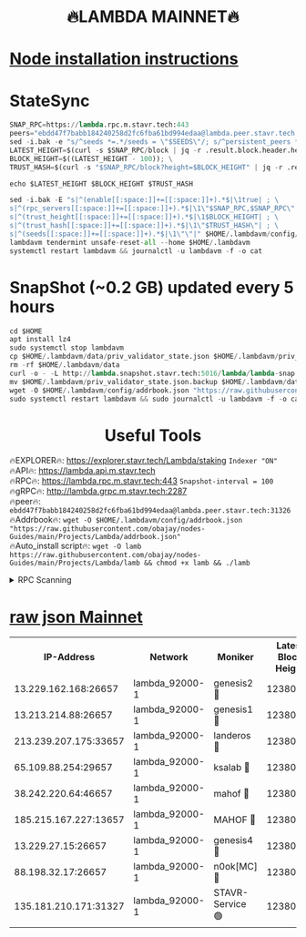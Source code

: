 <h1 align="center"> 🔥LAMBDA MAINNET🔥</h1>


[Node installation instructions](https://github.com/obajay/nodes-Guides/tree/main/Projects/Lambda)
=


# StateSync
```python
SNAP_RPC=https://lambda.rpc.m.stavr.tech:443
peers="ebdd47f7babb184240258d2fc6fba61bd994edaa@lambda.peer.stavr.tech:31326" 
sed -i.bak -e "s/^seeds *=.*/seeds = \"$SEEDS\"/; s/^persistent_peers *=.*/persistent_peers = \"$PEERS\"/" $HOME/.lambdavm/config/config.toml
LATEST_HEIGHT=$(curl -s $SNAP_RPC/block | jq -r .result.block.header.height); \
BLOCK_HEIGHT=$((LATEST_HEIGHT - 100)); \
TRUST_HASH=$(curl -s "$SNAP_RPC/block?height=$BLOCK_HEIGHT" | jq -r .result.block_id.hash)

echo $LATEST_HEIGHT $BLOCK_HEIGHT $TRUST_HASH

sed -i.bak -E "s|^(enable[[:space:]]+=[[:space:]]+).*$|\1true| ; \
s|^(rpc_servers[[:space:]]+=[[:space:]]+).*$|\1\"$SNAP_RPC,$SNAP_RPC\"| ; \
s|^(trust_height[[:space:]]+=[[:space:]]+).*$|\1$BLOCK_HEIGHT| ; \
s|^(trust_hash[[:space:]]+=[[:space:]]+).*$|\1\"$TRUST_HASH\"| ; \
s|^(seeds[[:space:]]+=[[:space:]]+).*$|\1\"\"|" $HOME/.lambdavm/config/config.toml
lambdavm tendermint unsafe-reset-all --home $HOME/.lambdavm
systemctl restart lambdavm && journalctl -u lambdavm -f -o cat

```
# SnapShot (~0.2 GB) updated every 5 hours
```python
cd $HOME
apt install lz4
sudo systemctl stop lambdavm
cp $HOME/.lambdavm/data/priv_validator_state.json $HOME/.lambdavm/priv_validator_state.json.backup
rm -rf $HOME/.lambdavm/data
curl -o - -L http://lambda.snapshot.stavr.tech:5016/lambda/lambda-snap.tar.lz4 | lz4 -c -d - | tar -x -C $HOME/.lambdavm --strip-components 2
mv $HOME/.lambdavm/priv_validator_state.json.backup $HOME/.lambdavm/data/priv_validator_state.json
wget -O $HOME/.lambdavm/config/addrbook.json "https://raw.githubusercontent.com/obajay/nodes-Guides/main/Projects/Lambda/addrbook.json"
sudo systemctl restart lambdavm && sudo journalctl -u lambdavm -f -o cat
```
 <h1 align="center"> Useful Tools</h1>

🔥EXPLORER🔥:      https://explorer.stavr.tech/Lambda/staking	        `Indexer "ON"` \
🔥API🔥: 			 		 https://lambda.api.m.stavr.tech \
🔥RPC🔥:           https://lambda.rpc.m.stavr.tech:443	              `Snapshot-interval = 100` \
🔥gRPC🔥:          http://lambda.grpc.m.stavr.tech:2287 \
🔥peer🔥:					 `ebdd47f7babb184240258d2fc6fba61bd994edaa@lambda.peer.stavr.tech:31326` \
🔥Addrbook🔥:    ```wget -O $HOME/.lambdavm/config/addrbook.json "https://raw.githubusercontent.com/obajay/nodes-Guides/main/Projects/Lambda/addrbook.json"``` \
🔥Auto_install script🔥: ```wget -O lamb https://raw.githubusercontent.com/obajay/nodes-Guides/main/Projects/Lambda/lamb && chmod +x lamb && ./lamb```


<details>
<summary>RPC Scanning</summary>

<h2 align="center"> We scan nodes in real time every 4 hours. And we provide the final result of RPC endpoints.
We cannot influence the operation of these nodes in any way. </h2>


```python
If Voting Power is higher than 0 --> then the Node is a validator of the network and may be subject to attack and be a potential threat to the chain.
```
```python
We marked such validators with a red symbol
```

</details>

[raw json Mainnet](https://rpc-check.lambm.stavr.tech/lambm/rpc-lambm-result.json)
=


<table><tr><th>IP-Address</th><th>Network</th><th>Moniker</th><th>Latest Block Height</th><th>Earliest Block Height</th><th>Catching Up</th><th>Tx Index</th><th>Voting Power</th><th>Scan Time</th></tr><tr><td>13.229.162.168:26657</td><td>lambda_92000-1</td><td>genesis2 🔴</td><td>12380165</td><td>1</td><td>False</td><td>on</td><td>15894466</td><td>2024-03-27T19:25:31.533156433UTC</td></tr><tr><td>13.213.214.88:26657</td><td>lambda_92000-1</td><td>genesis1 🔴</td><td>12380165</td><td>1</td><td>False</td><td>on</td><td>730456</td><td>2024-03-27T19:25:36.299259358UTC</td></tr><tr><td>213.239.207.175:33657</td><td>lambda_92000-1</td><td>landeros 🔴</td><td>12380162</td><td>8136001</td><td>False</td><td>off</td><td>6715076</td><td>2024-03-27T19:25:24.153930045UTC</td></tr><tr><td>65.109.88.254:29657</td><td>lambda_92000-1</td><td>ksalab 🔴</td><td>12380167</td><td>8715001</td><td>False</td><td>on</td><td>518665</td><td>2024-03-27T19:25:40.994789221UTC</td></tr><tr><td>38.242.220.64:46657</td><td>lambda_92000-1</td><td>mahof 🔴</td><td>12380167</td><td>10131001</td><td>False</td><td>off</td><td>770350</td><td>2024-03-27T19:25:43.336355257UTC</td></tr><tr><td>185.215.167.227:13657</td><td>lambda_92000-1</td><td>MAHOF 🔴</td><td>12380165</td><td>10134001</td><td>False</td><td>on</td><td>3051510</td><td>2024-03-27T19:25:35.086585478UTC</td></tr><tr><td>13.229.27.15:26657</td><td>lambda_92000-1</td><td>genesis4 🔴</td><td>12380165</td><td>11043001</td><td>False</td><td>on</td><td>9555156</td><td>2024-03-27T19:25:34.794352765UTC</td></tr><tr><td>88.198.32.17:26657</td><td>lambda_92000-1</td><td>n0ok[MC] 🔴</td><td>12380168</td><td>12280168</td><td>False</td><td>off</td><td>1578630</td><td>2024-03-27T19:25:45.597728099UTC</td></tr><tr><td>135.181.210.171:31327</td><td>lambda_92000-1</td><td>STAVR-Service 🟢</td><td>12380166</td><td>12378001</td><td>False</td><td>on</td><td>0</td><td>2024-03-27T19:25:40.697997690UTC</td></tr></table>
